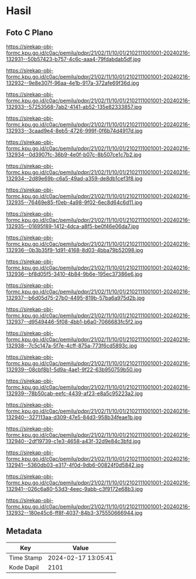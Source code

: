 # Hasil

## Foto C Plano

https://sirekap-obj-formc.kpu.go.id/c0ac/pemilu/pdpr/21/02/11/10/01/2102111001001-20240216-132931--50b57423-b757-4c6c-aaa4-79fdabdab5df.jpg

https://sirekap-obj-formc.kpu.go.id/c0ac/pemilu/pdpr/21/02/11/10/01/2102111001001-20240216-132932--9e8e307f-96aa-4e1b-917a-372afe69f36d.jpg

https://sirekap-obj-formc.kpu.go.id/c0ac/pemilu/pdpr/21/02/11/10/01/2102111001001-20240216-132933--57253568-7ab2-4141-ab52-135e82333857.jpg

https://sirekap-obj-formc.kpu.go.id/c0ac/pemilu/pdpr/21/02/11/10/01/2102111001001-20240216-132933--3caad9e4-8eb5-4726-999f-0f6b74d4917d.jpg

https://sirekap-obj-formc.kpu.go.id/c0ac/pemilu/pdpr/21/02/11/10/01/2102111001001-20240216-132934--0d3907fc-36b9-4e0f-b07c-8b507ce1c7b2.jpg

https://sirekap-obj-formc.kpu.go.id/c0ac/pemilu/pdpr/21/02/11/10/01/2102111001001-20240216-132934--2d89e69b-c6a5-49ad-a359-de8db1cef3f8.jpg

https://sirekap-obj-formc.kpu.go.id/c0ac/pemilu/pdpr/21/02/11/10/01/2102111001001-20240216-132935--76469e85-f0eb-4a98-9f02-6ec8d64c6d11.jpg

https://sirekap-obj-formc.kpu.go.id/c0ac/pemilu/pdpr/21/02/11/10/01/2102111001001-20240216-132935--01695f89-1412-4dca-a8f5-be0f46e06da7.jpg

https://sirekap-obj-formc.kpu.go.id/c0ac/pemilu/pdpr/21/02/11/10/01/2102111001001-20240216-132936--0b3b35f9-1d91-4168-8d03-4bba79b52098.jpg

https://sirekap-obj-formc.kpu.go.id/c0ac/pemilu/pdpr/21/02/11/10/01/2102111001001-20240216-132936--bf8d05f5-3410-4b84-9b6e-195ec37386e6.jpg

https://sirekap-obj-formc.kpu.go.id/c0ac/pemilu/pdpr/21/02/11/10/01/2102111001001-20240216-132937--b6d05d75-27b0-4495-819b-57ba6a975d2b.jpg

https://sirekap-obj-formc.kpu.go.id/c0ac/pemilu/pdpr/21/02/11/10/01/2102111001001-20240216-132937--d9549446-5f08-4bb1-b6a0-7066683fc5f2.jpg

https://sirekap-obj-formc.kpu.go.id/c0ac/pemilu/pdpr/21/02/11/10/01/2102111001001-20240216-132938--7c5c147a-5f7e-4cff-875a-773f6cd5893c.jpg

https://sirekap-obj-formc.kpu.go.id/c0ac/pemilu/pdpr/21/02/11/10/01/2102111001001-20240216-132939--08cbf8b1-5d9a-4ae1-9f22-63b950759b50.jpg

https://sirekap-obj-formc.kpu.go.id/c0ac/pemilu/pdpr/21/02/11/10/01/2102111001001-20240216-132939--78b50cab-eefc-4439-af23-e8a5c95223a2.jpg

https://sirekap-obj-formc.kpu.go.id/c0ac/pemilu/pdpr/21/02/11/10/01/2102111001001-20240216-132940--327113aa-d309-47e5-84d3-958b34feae1b.jpg

https://sirekap-obj-formc.kpu.go.id/c0ac/pemilu/pdpr/21/02/11/10/01/2102111001001-20240216-132940--2df19739-c1e3-4658-a43f-32d9e84c3bfd.jpg

https://sirekap-obj-formc.kpu.go.id/c0ac/pemilu/pdpr/21/02/11/10/01/2102111001001-20240216-132941--5360db03-e317-4f0d-9db6-00824f0d5842.jpg

https://sirekap-obj-formc.kpu.go.id/c0ac/pemilu/pdpr/21/02/11/10/01/2102111001001-20240216-132941--026c6a80-53d3-4eec-9abb-c3f9172e68b3.jpg

https://sirekap-obj-formc.kpu.go.id/c0ac/pemilu/pdpr/21/02/11/10/01/2102111001001-20240216-132932--180e45c6-ff8f-4037-84b3-375550666944.jpg


## Metadata

| Key        | Value               |
| ---------- | ------------------- |
| Time Stamp | 2024-02-17 13:05:41 |
| Kode Dapil | 2101                |



